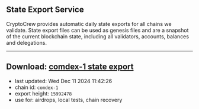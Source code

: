## State Export Service
CryptoCrew provides automatic daily state exports for all chains we validate. State export files can be used as genesis files and are a snapshot of the current blockchain state, including all validators, accounts, balances and delegations.

---
**Download: [comdex-1 state export](https://dl-eu2.ccvalidators.com/SERVICE/comdex/comdex-1_export_15992478.json)**
---

- last updated: Wed Dec 11 2024 11:42:26
- chain id: `comdex-1`
- export height: `15992478`
- use for: airdrops, local tests, chain recovery
